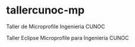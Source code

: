 # tallercunoc-mp
Taller de Microprofile Ingenieria CUNOC

Taller Eclipse Microprofile para Ingenieria CUNOC
